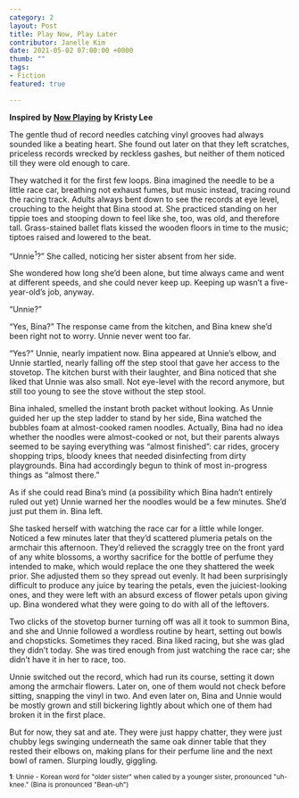 ```yaml
---
category: 2
layout: Post
title: Play Now, Play Later
contributor: Janelle Kim
date: 2021-05-02 07:00:00 +0000
thumb: ""
tags: 
- Fiction
featured: true

---
```

<strong>Inspired by <a href="{{ site.baseurl}}/2/now-playing">Now Playing</a> by Kristy Lee</strong>

The gentle thud of record needles catching vinyl grooves had always sounded like a beating heart. She found out later on that they left scratches, priceless records wrecked by reckless gashes, but neither of them noticed till they were old enough to care.

They watched it for the first few loops. Bina imagined the needle to be a little race car, breathing not exhaust fumes, but music instead, tracing round the racing track. Adults always bent down to see the records at eye level, crouching to the height that Bina stood at. She practiced standing on her tippie toes and stooping down to feel like she, too, was old, and therefore tall. Grass-stained ballet flats kissed the wooden floors in time to the music; tiptoes raised and lowered to the beat.

“Unnie<sup>1</sup>?” She called, noticing her sister absent from her side.

She wondered how long she’d been alone, but time always came and went at different speeds, and she could never keep up. Keeping up wasn’t a five-year-old’s job, anyway.

“Unnie?”

“Yes, Bina?” The response came from the kitchen, and Bina knew she’d been right not to worry. Unnie never went too far.

“Yes?” Unnie, nearly impatient now. Bina appeared at Unnie’s elbow, and Unnie startled, nearly falling off the step stool that gave her access to the stovetop. The kitchen burst with their laughter, and Bina noticed that she liked that Unnie was also small. Not eye-level with the record anymore, but still too young to see the stove without the step stool.

Bina inhaled, smelled the instant broth packet without looking. As Unnie guided her up the step ladder to stand by her side, Bina watched the bubbles foam at almost-cooked ramen noodles. Actually, Bina had no idea whether the noodles were almost-cooked or not, but their parents always seemed to be saying everything was “almost finished”: car rides, grocery shopping trips, bloody knees that needed disinfecting from dirty playgrounds. Bina had accordingly begun to think of most in-progress things as “almost there.”

As if she could read Bina’s mind (a possibility which Bina hadn’t entirely ruled out yet) Unnie warned her the noodles would be a few minutes. She’d just put them in. Bina left.

She tasked herself with watching the race car for a little while longer. Noticed a few minutes later that they’d scattered plumeria petals on the armchair this afternoon. They’d relieved the scraggly tree on the front yard of any white blossoms, a worthy sacrifice for the bottle of perfume they intended to make, which would replace the one they shattered the week prior. She adjusted them so they spread out evenly. It had been surprisingly difficult to produce any juice by tearing the petals, even the juiciest-looking ones, and they were left with an absurd excess of flower petals upon giving up. Bina wondered what they were going to do with all of the leftovers.

Two clicks of the stovetop burner turning off was all it took to summon Bina, and she and Unnie followed a wordless routine by heart, setting out bowls and chopsticks. Sometimes they raced. Bina liked racing, but she was glad they didn’t today. She was tired enough from just watching the race car; she didn’t have it in her to race, too.

Unnie switched out the record, which had run its course, setting it down among the armchair flowers. Later on, one of them would not check before sitting, snapping the vinyl in two. And even later on, Bina and Unnie would be mostly grown and still bickering lightly about which one of them had broken it in the first place.

But for now, they sat and ate. They were just happy chatter, they were just chubby legs swinging underneath the same oak dinner table that they rested their elbows on, making plans for their perfume line and the next bowl of ramen. Slurping loudly, giggling.

<sub><strong>1</strong>: Unnie - Korean word for "older sister" when called by a younger sister, pronounced "uh-knee." (Bina is pronounced "Bean-uh")</sub>